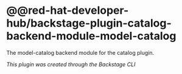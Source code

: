 # @@red-hat-developer-hub/backstage-plugin-catalog-backend-module-model-catalog

The model-catalog backend module for the catalog plugin.

_This plugin was created through the Backstage CLI_
